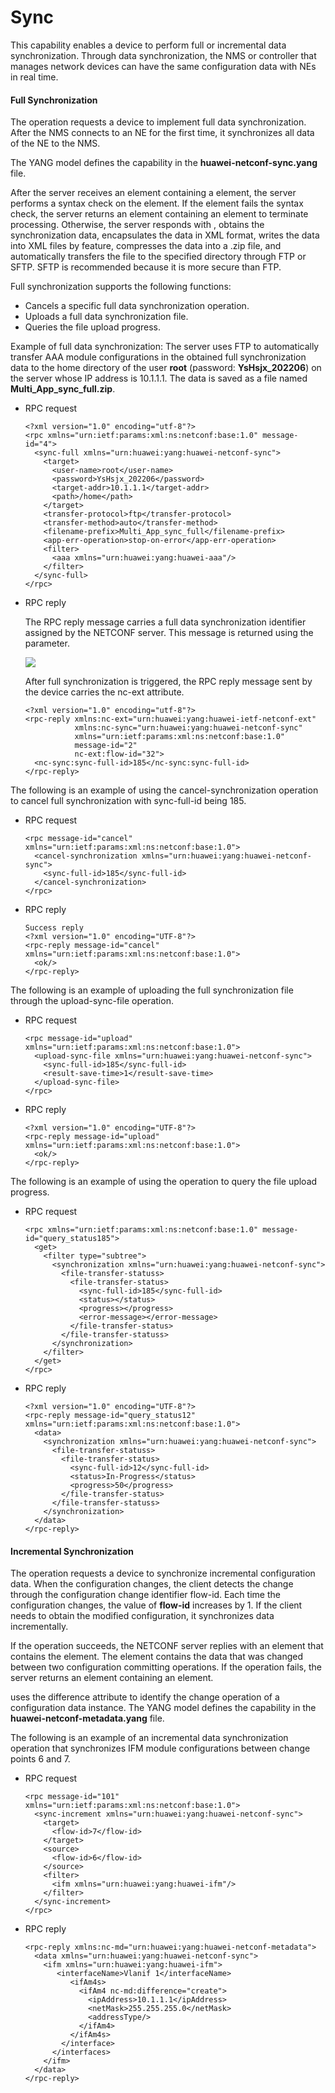 Sync
====

This capability enables a device to perform full or incremental data synchronization. Through data synchronization, the NMS or controller that manages network devices can have the same configuration data with NEs in real time.

#### Full Synchronization

The <sync-full> operation requests a device to implement full data synchronization. After the NMS connects to an NE for the first time, it synchronizes all data of the NE to the NMS.

The YANG model defines the capability in the **huawei-netconf-sync.yang** file.

After the server receives an <rpc> element containing a <sync-full> element, the server performs a syntax check on the <rpc> element. If the element fails the syntax check, the server returns an <rpc-reply> element containing an <rpc-error> element to terminate processing. Otherwise, the server responds with <rpc-reply>, obtains the synchronization data, encapsulates the data in XML format, writes the data into XML files by feature, compresses the data into a .zip file, and automatically transfers the file to the specified directory through FTP or SFTP. SFTP is recommended because it is more secure than FTP.

Full synchronization supports the following functions:

* Cancels a specific full data synchronization operation.
* Uploads a full data synchronization file.
* Queries the file upload progress.

Example of full data synchronization: The server uses FTP to automatically transfer AAA module configurations in the obtained full synchronization data to the home directory of the user **root** (password: **YsHsjx\_202206**) on the server whose IP address is 10.1.1.1. The data is saved as a file named **Multi\_App\_sync\_full.zip**.

* RPC request
  
  ```
  <?xml version="1.0" encoding="utf-8"?>
  <rpc xmlns="urn:ietf:params:xml:ns:netconf:base:1.0" message-id="4">
    <sync-full xmlns="urn:huawei:yang:huawei-netconf-sync">
      <target>
        <user-name>root</user-name>
        <password>YsHsjx_202206</password>
        <target-addr>10.1.1.1</target-addr>
        <path>/home</path>
      </target>
      <transfer-protocol>ftp</transfer-protocol>
      <transfer-method>auto</transfer-method>
      <filename-prefix>Multi_App_sync_full</filename-prefix>
      <app-err-operation>stop-on-error</app-err-operation>
      <filter>
        <aaa xmlns="urn:huawei:yang:huawei-aaa"/>
      </filter>
    </sync-full>
  </rpc>
  
  ```
* RPC reply
  
  The RPC reply message carries a full data synchronization identifier assigned by the NETCONF server. This message is returned using the <sync-full-id> parameter.
  
  ![](public_sys-resources/note_3.0-en-us.png) 
  
  After full synchronization is triggered, the RPC reply message sent by the device carries the nc-ext attribute.
  
  ```
  <?xml version="1.0" encoding="utf-8"?>
  <rpc-reply xmlns:nc-ext="urn:huawei:yang:huawei-ietf-netconf-ext"
             xmlns:nc-sync="urn:huawei:yang:huawei-netconf-sync"
             xmlns="urn:ietf:params:xml:ns:netconf:base:1.0"
             message-id="2"
             nc-ext:flow-id="32">
    <nc-sync:sync-full-id>185</nc-sync:sync-full-id>
  </rpc-reply>
  
  ```

The following is an example of using the cancel-synchronization operation to cancel full synchronization with sync-full-id being 185.

* RPC request
  
  ```
  <rpc message-id="cancel" xmlns="urn:ietf:params:xml:ns:netconf:base:1.0">
    <cancel-synchronization xmlns="urn:huawei:yang:huawei-netconf-sync">
      <sync-full-id>185</sync-full-id>
    </cancel-synchronization>
  </rpc>
  ```
* RPC reply
  
  ```
  Success reply
  <?xml version="1.0" encoding="UTF-8"?>
  <rpc-reply message-id="cancel" xmlns="urn:ietf:params:xml:ns:netconf:base:1.0">
    <ok/>
  </rpc-reply>
  ```

The following is an example of uploading the full synchronization file through the upload-sync-file operation.

* RPC request
  
  ```
  <rpc message-id="upload" xmlns="urn:ietf:params:xml:ns:netconf:base:1.0">
    <upload-sync-file xmlns="urn:huawei:yang:huawei-netconf-sync"> 
      <sync-full-id>185</sync-full-id>
      <result-save-time>1</result-save-time>        
    </upload-sync-file>
  </rpc>
  ```
* RPC reply
  
  ```
  <?xml version="1.0" encoding="UTF-8"?>
  <rpc-reply message-id="upload" xmlns="urn:ietf:params:xml:ns:netconf:base:1.0">
    <ok/>
  </rpc-reply>
  ```

The following is an example of using the <get> operation to query the file upload progress.

* RPC request
  
  ```
  <rpc xmlns="urn:ietf:params:xml:ns:netconf:base:1.0" message-id="query_status185">
    <get>
      <filter type="subtree">
        <synchronization xmlns="urn:huawei:yang:huawei-netconf-sync">
          <file-transfer-statuss>
            <file-transfer-status>
              <sync-full-id>185</sync-full-id>
              <status></status>
              <progress></progress>
              <error-message></error-message>
            </file-transfer-status>
          </file-transfer-statuss>
        </synchronization>
      </filter>
    </get>
  </rpc>
  ```
* RPC reply
  
  ```
  <?xml version="1.0" encoding="UTF-8"?>
  <rpc-reply message-id="query_status12" xmlns="urn:ietf:params:xml:ns:netconf:base:1.0">
    <data>
      <synchronization xmlns="urn:huawei:yang:huawei-netconf-sync">
        <file-transfer-statuss>
          <file-transfer-status>
            <sync-full-id>12</sync-full-id>
            <status>In-Progress</status>
            <progress>50</progress>
          </file-transfer-status>
        </file-transfer-statuss>
      </synchronization>
    </data>
  </rpc-reply>
  ```


#### Incremental Synchronization

The <sync-increment> operation requests a device to synchronize incremental configuration data. When the configuration changes, the client detects the change through the configuration change identifier flow-id. Each time the configuration changes, the value of **flow-id** increases by 1. If the client needs to obtain the modified configuration, it synchronizes data incrementally.

If the <sync-increment> operation succeeds, the NETCONF server replies with an <rpc-reply> element that contains the <data> element. The <data> element contains the data that was changed between two configuration committing operations. If the operation fails, the server returns an <rpc-reply> element containing an <rpc-error> element.

<sync-increment> uses the difference attribute to identify the change operation of a configuration data instance. The YANG model defines the capability in the **huawei-netconf-metadata.yang** file.

The following is an example of an incremental data synchronization operation that synchronizes IFM module configurations between change points 6 and 7.

* RPC request
  
  ```
  <rpc message-id="101" xmlns="urn:ietf:params:xml:ns:netconf:base:1.0"> 
    <sync-increment xmlns="urn:huawei:yang:huawei-netconf-sync"> 
      <target> 
        <flow-id>7</flow-id> 
      </target> 
      <source> 
        <flow-id>6</flow-id> 
      </source> 
      <filter> 
        <ifm xmlns="urn:huawei:yang:huawei-ifm"/> 
      </filter> 
    </sync-increment> 
  </rpc>
  ```
* RPC reply
  
  ```
  <rpc-reply xmlns:nc-md="urn:huawei:yang:huawei-netconf-metadata"> 
    <data xmlns="urn:huawei:yang:huawei-netconf-sync"> 
      <ifm xmlns="urn:huawei:yang:huawei-ifm"> 
         <interfaceName>Vlanif 1</interfaceName> 
            <ifAm4s> 
              <ifAm4 nc-md:difference="create"> 
                <ipAddress>10.1.1.1</ipAddress> 
                <netMask>255.255.255.0</netMask> 
                <addressType/> 
              </ifAm4> 
            </ifAm4s> 
          </interface> 
        </interfaces> 
      </ifm> 
    </data> 
  </rpc-reply>
  ```